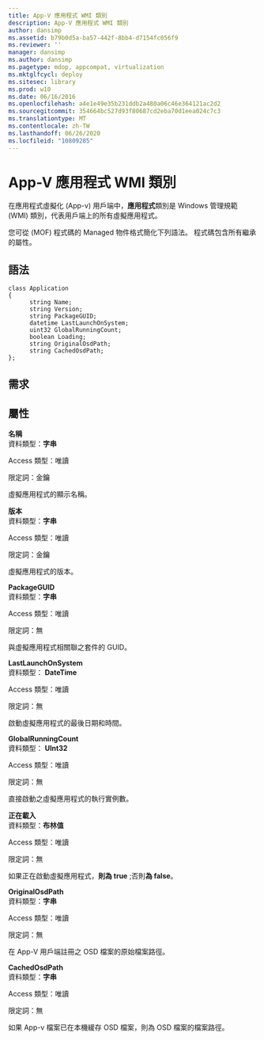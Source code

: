 ```yaml
---
title: App-V 應用程式 WMI 類別
description: App-V 應用程式 WMI 類別
author: dansimp
ms.assetid: b79b0d5a-ba57-442f-8bb4-d7154fc056f9
ms.reviewer: ''
manager: dansimp
ms.author: dansimp
ms.pagetype: mdop, appcompat, virtualization
ms.mktglfcycl: deploy
ms.sitesec: library
ms.prod: w10
ms.date: 06/16/2016
ms.openlocfilehash: a4e1e49e35b231ddb2a480a06c46e364121ac2d2
ms.sourcegitcommit: 354664bc527d93f80687cd2eba70d1eea024c7c3
ms.translationtype: MT
ms.contentlocale: zh-TW
ms.lasthandoff: 06/26/2020
ms.locfileid: "10809285"
---
```

# App-V 應用程式 WMI 類別


在應用程式虛擬化 (App-v) 用戶端中，**應用程式**類別是 Windows 管理規範 (WMI) 類別，代表用戶端上的所有虛擬應用程式。

您可從 (MOF) 程式碼的 Managed 物件格式簡化下列語法。 程式碼包含所有繼承的屬性。

## 語法


``` syntax
class Application
{
      string Name;
      string Version;
      string PackageGUID;
      datetime LastLaunchOnSystem;
      uint32 GlobalRunningCount;
      boolean Loading;
      string OriginalOsdPath;
      string CachedOsdPath;
};
```

## 需求


## 屬性


<a href="" id="name"></a>**名稱**  
資料類型：**字串**

Access 類型：唯讀

限定詞：金鑰

虛擬應用程式的顯示名稱。

<a href="" id="version"></a>**版本**  
資料類型：**字串**

Access 類型：唯讀

限定詞：金鑰

虛擬應用程式的版本。

<a href="" id="packageguid"></a>**PackageGUID**  
資料類型：**字串**

Access 類型：唯讀

限定詞：無

與虛擬應用程式相關聯之套件的 GUID。

<a href="" id="lastlaunchonsystem"></a>**LastLaunchOnSystem**  
資料類型： **DateTime**

Access 類型：唯讀

限定詞：無

啟動虛擬應用程式的最後日期和時間。

<a href="" id="globalrunningcount"></a>**GlobalRunningCount**  
資料類型： **UInt32**

Access 類型：唯讀

限定詞：無

直接啟動之虛擬應用程式的執行實例數。

<a href="" id="loading"></a>**正在載入**  
資料類型：**布林值**

Access 類型：唯讀

限定詞：無

如果正在啟動虛擬應用程式，**則為 true** ;否則**為 false**。

<a href="" id="originalosdpath"></a>**OriginalOsdPath**  
資料類型：**字串**

Access 類型：唯讀

限定詞：無

在 App-V 用戶端註冊之 OSD 檔案的原始檔案路徑。

<a href="" id="cachedosdpath"></a>**CachedOsdPath**  
資料類型：**字串**

Access 類型：唯讀

限定詞：無

如果 App-v 檔案已在本機緩存 OSD 檔案，則為 OSD 檔案的檔案路徑。

 

 





